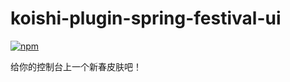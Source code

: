 # koishi-plugin-spring-festival-ui

[![npm](https://img.shields.io/npm/v/koishi-plugin-spring-festival-ui?style=flat-square)](https://www.npmjs.com/package/koishi-plugin-spring-festival-ui)

给你的控制台上一个新春皮肤吧！
